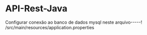 # API-Rest-Java

Configurar conexão ao banco de dados mysql neste arquivo-----!
/src/main/resources/application.properties
